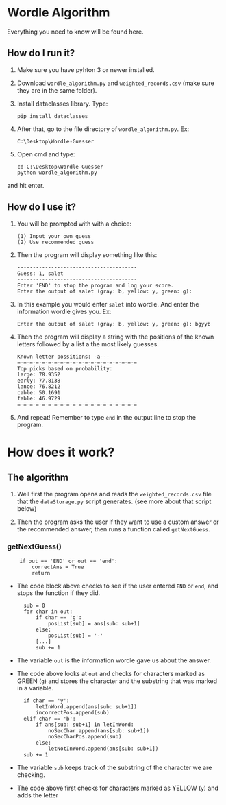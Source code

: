 # Wordle Algorithm

Everything you need to know will be found here.

## How do I run it?

1.  Make sure you have pyhton 3 or newer installed.
2.  Download `wordle_algorithm.py` and `weighted_records.csv` (make sure they are in the same folder).
3.  Install dataclasses library. Type:

        pip install dataclasses

4.  After that, go to the file directory of `wordle_algorithm.py`. Ex:

        C:\Desktop\Wordle-Guesser

5.  Open cmd and type:

        cd C:\Desktop\Wordle-Guesser
        python wordle_algorithm.py

and hit enter.

## How do I use it?

1.  You will be prompted with with a choice:

        (1) Input your own guess
        (2) Use recommended guess

2.  Then the program will display something like this:

        ---------------------------------------
        Guess: 1, salet
        ---------------------------------------
        Enter 'END' to stop the program and log your score.
        Enter the output of salet (gray: b, yellow: y, green: g):

3.  In this example you would enter `salet` into wordle. And enter the information wordle gives you. Ex:

        Enter the output of salet (gray: b, yellow: y, green: g): bgyyb

4.  Then the program will display a string with the positions of the known letters followed by a list a the most likely guesses.

        Known letter possitions: -a---
        =-=-=-=-=-=-=-=-=-=-=-=-=-=-=-=-=-=-=-=
        Top picks based on probability:
        large: 78.9352
        early: 77.8138
        lance: 76.8212
        cable: 50.1691
        fable: 46.9729
        =-=-=-=-=-=-=-=-=-=-=-=-=-=-=-=-=-=-=-=

5.  And repeat! Remember to type `end` in the output line to stop the program.

# How does it work?

## The algorithm

1. Well first the program opens and reads the `weighted_records.csv` file that the `dataStorage.py` script generates. (see more about that script below)

2. Then the program asks the user if they want to use a custom answer or the recommended answer, then runs a function called `getNextGuess`.

### getNextGuess()

    	if out == 'END' or out == 'end':
    		correctAns = True
    		return

- The code block above checks to see if the user entered `END` or `end`, and stops the function if they did.

      	sub = 0
      	for char in out:
      		if char == 'g':
      			posList[sub] = ans[sub: sub+1]
      		else:
      			posList[sub] = '-'
      		[...]
      		sub += 1

- The variable `out` is the information wordle gave us about the answer.
- The code above looks at `out` and checks for characters marked as GREEN (`g`) and stores the character and the substring that was marked in a variable.

      	if char == 'y':
      	    letInWord.append(ans[sub: sub+1])
      	    incorrectPos.append(sub)
        elif char == 'b':
            if ans[sub: sub+1] in letInWord:
                noSecChar.append(ans[sub: sub+1])
                noSecCharPos.append(sub)
            else:
                letNotInWord.append(ans[sub: sub+1])
        sub += 1

- The variable `sub` keeps track of the substring of the character we are checking.
- The code above first checks for characters marked as YELLOW (`y`) and adds the letter
